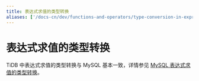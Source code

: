```yaml
---
title: 表达式求值的类型转换
aliases: ['/docs-cn/dev/functions-and-operators/type-conversion-in-expression-evaluation/','/docs-cn/dev/reference/sql/functions-and-operators/type-conversion/']
---
```


# 表达式求值的类型转换

TiDB 中表达式求值的类型转换与 MySQL 基本一致，详情参见 [MySQL 表达式求值的类型转换](https://dev.mysql.com/doc/refman/8.0/en/type-conversion.html)。
